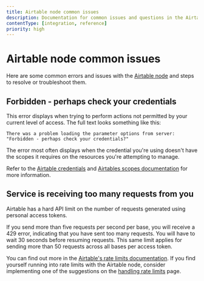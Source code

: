 ```yaml
---
title: Airtable node common issues 
description: Documentation for common issues and questions in the Airtable node in n8n, a workflow automation platform. Includes details of the issue and suggested solutions.
contentType: [integration, reference]
priority: high
---
```


# Airtable node common issues

Here are some common errors and issues with the [Airtable node](/integrations/builtin/app-nodes/n8n-nodes-base.airtable/index.md) and steps to resolve or troubleshoot them.

## Forbidden - perhaps check your credentials

This error displays when trying to perform actions not permitted by your current level of access. The full text looks something like this:

```
There was a problem loading the parameter options from server: "Forbidden - perhaps check your credentials?"
```

The error most often displays when the credential you're using doesn't have the scopes it requires on the resources you're attempting to manage.

Refer to the [Airtable credentials](/integrations/builtin/credentials/airtable.md) and [Airtables scopes documentation](https://airtable.com/developers/web/api/scopes) for more information.

## Service is receiving too many requests from you

Airtable has a hard API limit on the number of requests generated using personal access tokens.

If you send more than five requests per second per base, you will receive a 429 error, indicating that you have sent too many requests. You will have to wait 30 seconds before resuming requests. This same limit applies for sending more than 50 requests across all bases per access token.

You can find out more in the [Airtable's rate limits documentation](https://airtable.com/developers/web/api/rate-limits). If you find yourself running into rate limits with the Airtable node, consider implementing one of the suggestions on the [handling rate limits](/integrations/builtin/rate-limits.md) page.

